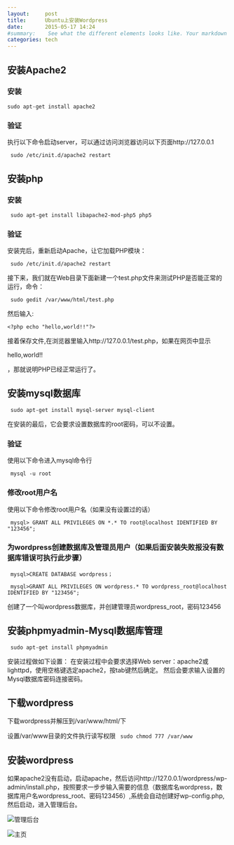```yaml
---
layout:     post
title:      Ubuntu上安装Wordpress
date:       2015-05-17 14:24
#summary:    See what the different elements looks like. Your markdown has never looked better. I promise.
categories: tech
---
```

## 安装Apache2

### 安装
``` sudo apt-get install apache2 ```

### 验证
执行以下命令启动server，可以通过访问浏览器访问以下页面http://127.0.0.1

``` sudo /etc/init.d/apache2 restart``` 

## 安装php

### 安装

``` sudo apt-get install libapache2-mod-php5 php5```

### 验证
安装完后，重新启动Apache，让它加载PHP模块：

``` sudo /etc/init.d/apache2 restart``` 

接下来，我们就在Web目录下面新建一个test.php文件来测试PHP是否能正常的运行，命令：

``` sudo gedit /var/www/html/test.php``` 

然后输入:

```<?php echo "hello,world!!"?>``` 

接着保存文件,在浏览器里输入http://127.0.0.1/test.php，如果在网页中显示

hello,world!!

，那就说明PHP已经正常运行了。

## 安装mysql数据库

``` sudo apt-get install mysql-server mysql-client``` 

在安装的最后，它会要求设置数据库的root密码，可以不设置。

### 验证
使用以下命令进入mysql命令行

``` mysql -u root``` 

### 修改root用户名
使用以下命令修改root用户名（如果没有设置过的话）

``` mysql> GRANT ALL PRIVILEGES ON *.* TO root@localhost IDENTIFIED BY "123456";``` 

### 为wordpress创建数据库及管理员用户（如果后面安装失败报没有数据库错误可执行此步骤）

``` mysql>CREATE DATABASE wordpress；``` 

``` mysql>GRANT ALL PRIVILEGES ON wordpress.* TO wordpress_root@localhost IDENTIFIED BY "123456";``` 

创建了一个叫wordpress数据库，并创建管理员wordpress_root，密码123456

## 安装phpmyadmin-Mysql数据库管理

``` sudo apt-get install phpmyadmin``` 

安装过程做如下设置：
在安装过程中会要求选择Web server：apache2或lighttpd，使用空格键选定apache2，按tab键然后确定。
然后会要求输入设置的Mysql数据库密码连接密码。

## 下载wordpress

下载wordpress并解压到/var/www/html/下

设置/var/www目录的文件执行读写权限
``` sudo chmod 777 /var/www``` 

## 安装wordpress

如果apache2没有启动，启动apache，然后访问http://127.0.0.1/wordpress/wp-admin/install.php，按照要求一步步输入需要的信息（数据库名wordpress，数据库用户名wordpress_root、密码123456）,系统会自动创建好wp-config.php,然后启动，进入管理后台。

![管理后台](/images/wordpress_admin_page.png)

![主页](/images/wordpress_home_page.png)